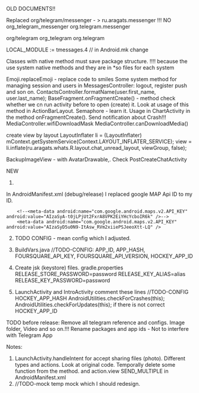 OLD DOCUMENTS!!

Replaced
org/telegram/messenger  - > ru.aragats.messenger !!! NO
org_telegram_messenger
org.telegram.messenger

org/telegram
org_telegram
org.telegram


LOCAL_MODULE := tmessages.4 //  in Android.mk change

Classes with native method must save package structure. !!!!  because the use system native methods and they are in *so files for each system



Emoji.replaceEmoji - replace code to smiles
Some system method for managing session and users in MessagesController: logout, register push and son on.
ContactsController.formatName(user.first_name, user.last_name);
BaseFragment.onFragmentCreate() - method check whether we cn run activity before to open (create) it. Look at usage of this method in ActionBarLayout.
Semaphore - learn it. Usage in ChartActivity in the method onFragmentCreate().
Send notification about Crash!!!
MediaController.wifiDownloadMask
MediaController.canDownloadMedia()

create view by layout
LayoutInflater li = (LayoutInflater) mContext.getSystemService(Context.LAYOUT_INFLATER_SERVICE);
view = li.inflate(ru.aragats.whats.R.layout.chat_unread_layout, viewGroup, false);

BackupImageView - with AvatarDrawable,. Check PostCreateChatActivity


NEW

1.
In AndroidManifest.xml (debug/release) I replaced google MAP Api ID to my ID.
<!--//TODO-CONFIG-->
        <!--<meta-data android:name="com.google.android.maps.v2.API_KEY" android:value="AIzaSyA-t0jLPjUt2FxrA8VPK2EiYHcYcboIR6k" />-->
        <meta-data android:name="com.google.android.maps.v2.API_KEY" android:value="AIzaSyD5u0N9-ItAsw_RVm2xiiePSJeeoXtt-LQ" />

2. TODO CONFIG - mean config which I adjusted.

3. BuildVars.java
//TODO-CONFIG: APP_ID, APP_HASH, FOURSQUARE_API_KEY, FOURSQUARE_API_VERSION, HOCKEY_APP_ID

4. Create jsk (keystore) files.
gradle.properties
RELEASE_STORE_PASSWORD=password
RELEASE_KEY_ALIAS=alias
RELEASE_KEY_PASSWORD=password

5. LaunchActivity and IntroActivity
comment these lines
//TODO-CONFIG HOCKEY_APP_HASH
AndroidUtilities.checkForCrashes(this);
AndroidUtilities.checkForUpdates(this);
if there is not correct HOCKEY_APP_ID



TODO before release:
Remove all telegram reference and configs. Image folder, Video and so on.!!!
Rename packages and app ids - Not to interfere with Telegram App


Notes:

1. LaunchActivity.handleIntent for accept sharing files (photo). Different types and actions. Look at original code.
Temporally delete some function from the method. and <intent-filter> action.view  SEND_MULTIPLE in AndroidManifest.xml
2. //TODO-mock  temp mock which I should redesign.